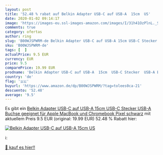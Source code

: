 ```yaml
---
layout: post
title: '52.48 % rabat auf Belkin Adapter USB-C auf USB-A  15cm  US'
date: 2020-01-02 09:14:17
image: 'https://images-eu.ssl-images-amazon.com/images/I/31h41OzPlnL._SL200_.jpg'
comments: true
category: ofertas
author: ring
slug: 'B00WJSPWRM-de Belkin Adapter USB-C auf USB-A 15cm USB-C Stecker USB-A...'
sku: 'B00WJSPWRM-de'
tags: [  ]
actualPrice: 9.5 EUR
currency: EUR
price: 9.5
comparePrice: 19.99 EUR
prodname: 'Belkin Adapter USB-C auf USB-A  15cm  USB-C Stecker  USB-A Buchse  geeignet für Apple MacBook und Chromebook Pixel  schwarz'
country: 'de'
flag: '🇩🇪'
buyurl: 'https://www.amazon.de/dp/B00WJSPWRM/?tag=tolees0ca-21'
descuento: '52.48'
average: '9.5'
---
```


Es gibt ein [Belkin Adapter USB-C auf USB-A  15cm  USB-C Stecker  USB-A Buchse  geeignet für Apple MacBook und Chromebook Pixel  schwarz](https://www.amazon.de/dp/B00WJSPWRM/?tag=tolees0ca-21) mit aktuellem Preis 9.5 EUR (original: 19.99 EUR) 52.48 % Rabatt hier:

[![Belkin Adapter USB-C auf USB-A  15cm  US](https://images-eu.ssl-images-amazon.com/images/I/31h41OzPlnL._SL200_.jpg)](https://www.amazon.de/dp/B00WJSPWRM/?tag=tolees0ca-21)

ℹ️:


[🛒 kauf es hier!!](https://www.amazon.de/dp/B00WJSPWRM/?tag=tolees0ca-21)
